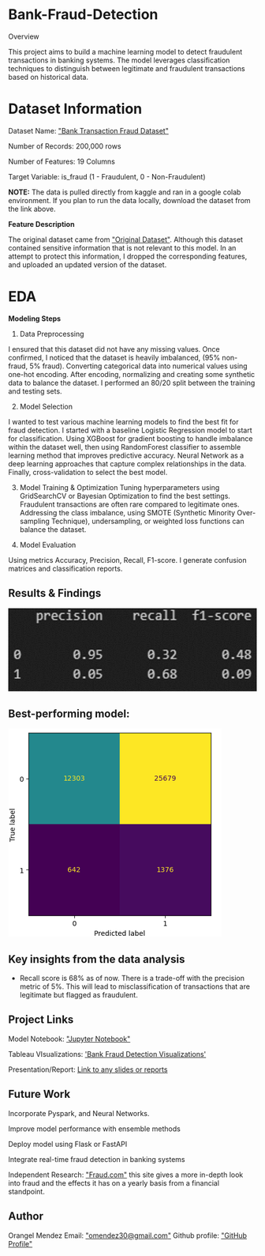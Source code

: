 # Bank-Fraud-Detection

Overview

This project aims to build a machine learning model to detect fraudulent transactions in banking systems. The model leverages classification techniques to distinguish between legitimate and fraudulent transactions based on historical data.

# Dataset Information

Dataset Name: ["Bank Transaction Fraud Dataset"](https://www.kaggle.com/datasets/orangelmendez/bank-fraud)

Number of Records: 200,000 rows

Number of Features: 19 Columns

Target Variable: is_fraud (1 - Fraudulent, 0 - Non-Fraudulent)

**NOTE:** The data is pulled directly from kaggle and ran in a google colab environment. If you plan to run the data locally, download the dataset from the link above.

**Feature Description**

The original dataset came from ["Original Dataset"](https://www.kaggle.com/datasets/marusagar/bank-transaction-fraud-detection). Although this dataset contained sensitive information that is not relevant to this model. In an attempt to protect this information, I dropped the corresponding features, and uploaded an updated version of the dataset.

# EDA

**Modeling Steps**

1. Data Preprocessing

I ensured that this dataset did not have any missing values. Once confirmed, I noticed that the dataset is heavily imbalanced, (95% non-fraud, 5% fraud).  Converting categorical data into numerical values using one-hot encoding. After encoding, normalizing and creating some synthetic data to balance the dataset. I performed an  80/20 split between the training and testing sets.

2. Model Selection

I wanted to test various machine learning models to find the best fit for fraud detection. I started with a baseline Logistic Regression model to start for classification. Using XGBoost for gradient boosting to handle imbalance within the dataset well, then using RandomForest classifier to assemble learning method that improves predictive accuracy. Neural Network as a deep learning approaches that capture complex relationships in the data. Finally, cross-validation to select the best model.

3. Model Training & Optimization 
Tuning hyperparameters using GridSearchCV or Bayesian Optimization to find the best settings. Fraudulent transactions are often rare compared to legitimate ones. Addressing the class imbalance, using SMOTE (Synthetic Minority Over-sampling Technique), undersampling, or weighted loss functions can balance the dataset.

5. Model Evaluation

Using metrics Accuracy, Precision, Recall, F1-score. I generate confusion matrices and classification reports.

## Results & Findings

![Model metrics](https://github.com/omendez930/Bank-Fraud-Detection/blob/main/Photos/Picture1.png)

## Best-performing model: 

![Confusion Matrix](https://github.com/omendez930/Bank-Fraud-Detection/blob/main/Photos/output.png)

## Key insights from the data analysis

* Recall score is 68% as of now. There is a trade-off with the precision metric of 5%. This will lead to misclassification of transactions that are legitimate but flagged as fraudulent.


## Project Links

Model Notebook: ["Jupyter Notebook"](https://github.com/omendez930/Bank-Fraud-Detection/blob/main/notebook.ipynb)

Tableau VIsualizations: ['Bank Fraud Detection Visualizations'](https://public.tableau.com/app/profile/orangel.mendez/viz/Bank_Fraud_Detection/Dashboard1?publish=yes)

Presentation/Report: [Link to any slides or reports](https://github.com/omendez930/Bank-Fraud-Detection/blob/main/Bank%20Fraud%20Detection.pdf)

## Future Work

Incorporate Pyspark, and Neural Networks.

Improve model performance with ensemble methods

Deploy model using Flask or FastAPI

Integrate real-time fraud detection in banking systems

Independent Research: ["Fraud.com"](https://www.fraud.com/post/the-actual-cost-of-fraud) this site gives a more in-depth look into fraud and the effects it has on a yearly basis from a financial standpoint.

## **Author**

Orangel Mendez
Email: ["omendez30@gmail.com"](omendez30@gmail.com)
Github profile: ["GitHub Profile"](https://github.com/omendez930)

